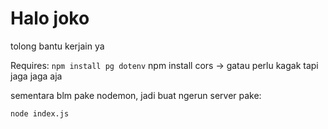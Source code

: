 # Halo joko

tolong bantu kerjain ya

Requires:
`npm install pg dotenv`
npm install cors -> gatau perlu kagak tapi jaga jaga aja

sementara blm pake nodemon, jadi buat ngerun server pake:

```
node index.js
```